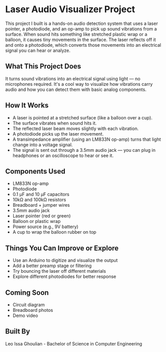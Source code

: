 # Laser Audio Visualizer Project

This project I built is a hands-on audio detection system that uses a laser pointer, a photodiode, and an op-amp to pick up sound vibrations from a surface. When sound hits something like stretched plastic wrap or a balloon, it causes tiny movements in the surface. The laser reflects off it and onto a photodiode, which converts those movements into an electrical signal you can hear or analyze.

## What This Project Does
It turns sound vibrations into an electrical signal using light — no microphones required. It's a cool way to visualize how vibrations carry audio and how you can detect them with basic analog components.

## How It Works
- A laser is pointed at a stretched surface (like a balloon over a cup).
- The surface vibrates when sound hits it.
- The reflected laser beam moves slightly with each vibration.
- A photodiode picks up the laser movement.
- A transimpedance amplifier (using an LM833N op-amp) turns that light change into a voltage signal.
- The signal is sent out through a 3.5mm audio jack — you can plug in headphones or an oscilloscope to hear or see it.

## Components Used
- LM833N op-amp
- Photodiode
- 0.1 µF and 10 µF capacitors
- 10kΩ and 100kΩ resistors
- Breadboard + jumper wires
- 3.5mm audio jack
- Laser pointer (red or green)
- Balloon or plastic wrap
- Power source (e.g., 9V battery)
- A cup to wrap the balloon rubber on top

## Things You Can Improve or Explore
- Use an Arduino to digitize and visualize the output
- Add a better preamp stage or filtering
- Try bouncing the laser off different materials
- Explore different photodiodes for better response

## Coming Soon
- Circuit diagram
- Breadboard photos
- Demo video

## Built By
Leo Issa Ghoulian - Bachelor of Science in Computer Engineering
